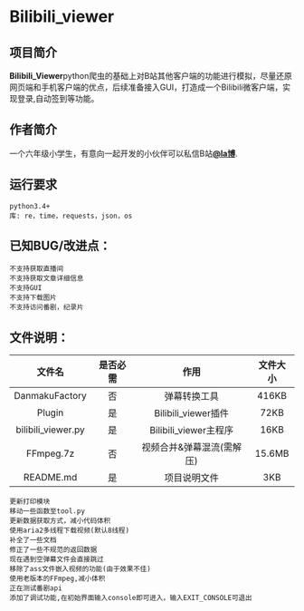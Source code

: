 # Bilibili_viewer
## 项目简介
**Bilibili_Viewer**python爬虫的基础上对B站其他客户端的功能进行模拟，尽量还原网页端和手机客户端的优点，后续准备接入GUI，打造成一个Bilibili微客户端，实现登录,自动签到等功能。

## 作者简介
一个六年级小学生，有意向一起开发的小伙伴可以私信B站[**@la博**](https://space.bilibili.com/436067826).

## 运行要求
    python3.4+
    库: re，time，requests，json，os

## 已知BUG/改进点：
	不支持获取直播间
	不支持获取文章详细信息
	不支持GUI
	不支持下载图片
	不支持访问番剧，纪录片

## 文件说明：

| 文件名 | 是否必需 | 作用 | 文件大小 |
|  :----:  | :---: | :---: | :----: |
| DanmakuFactory | 否 | 弹幕转换工具 | 416KB |
| Plugin  | 是 | Bilibili_viewer插件| 72KB |
| bilibili_viewer.py | 是 | Bilibili_viewer主程序 | 16KB |
| FFmpeg.7z | 否 | 视频合并&弹幕混流(需解压) | 15.6MB |
| README.md | 是 | 项目说明文件 | 3KB |

    更新打印模块
    移动一些函数至tool.py
    更新数据获取方式，减小代码体积
    使用aria2多线程下载视频(默认8线程)
    补全了一些文档
    修正了一些不规范的返回数据
    现在遇到空弹幕文件会直接跳过
    移除了ass文件嵌入视频的功能(由于效果不佳)
    使用老版本的FFmpeg,减小体积
    正在测试番剧api
    添加了调试功能,在初始界面输入console即可进入，输入EXIT_CONSOLE可退出
    
    
    
